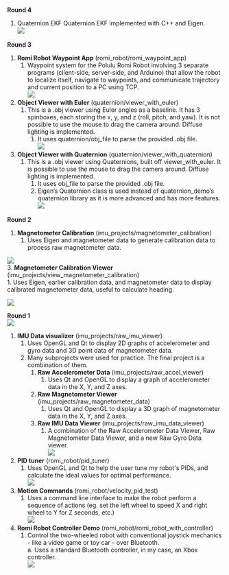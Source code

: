 **Round 4**
1. Quaternion EKF
    Quaternion EKF implemented with C++ and Eigen.  
        [![](https://markdown-videos-api.jorgenkh.no/youtube/wSQzP2i2kI4)](https://youtu.be/wSQzP2i2kI4)

**Round 3**
1. **Romi Robot Waypoint App**  (romi_robot/romi_waypoint_app)  
    1. Waypoint system for the Polulu Romi Robot involving 3 separate programs (client-side, server-side, and Arduino) that allow the robot to localize itself, navigate to waypoints, and communicate trajectory and current position to a PC using TCP.  
[![](https://markdown-videos-api.jorgenkh.no/youtube/VHrM9P7A7Nk)](https://youtu.be/VHrM9P7A7Nk)  
2. **Object Viewer with Euler**  (quaternion/viewer_with_euler)  
    1. This is a .obj viewer using Euler angles as a baseline. It has 3 spinboxes, each storing the x, y, and z (roll, pitch, and yaw). It is not possible to use the mouse to drag the camera around. Diffuse lighting is implemented.  
        1. It uses quaternion/obj_file to parse the provided .obj file.  
[![](https://markdown-videos-api.jorgenkh.no/youtube/APsEHQz6kWw)](https://youtu.be/APsEHQz6kWw)  
3. **Object Viewer with Quaternion**  (quaternion/viewer_with_quaternion)  
    1. This is a .obj viewer using Quaternions, built off viewer_with_euler. It is possible to use the mouse to drag the camera around. Diffuse lighting is implemented.  
        1. It uses obj_file to parse the provided .obj file.  
        1. Eigen’s Quaternion class is used instead of quaternion_demo’s quaternion library as it is more advanced and has more features.  
[![](https://markdown-videos-api.jorgenkh.no/youtube/RonZaKVwmh0)](https://youtu.be/RonZaKVwmh0)

**Round 2**  
1. **Magnetometer Calibration** (imu_projects/magnetometer_calibration)  
    1. Uses Eigen and magnetometer data to generate calibration data to process raw magnetometer data.

[![](https://markdown-videos-api.jorgenkh.no/youtube/NJRtEHCLCtw)](https://youtu.be/NJRtEHCLCtw)  
3. **Magnetometer Calibration Viewer** (imu_projects/view_magnetometer_calibration)  
    1. Uses Eigen, earlier calibration data, and magnetometer data to display calibrated magnetometer data, useful to calculate heading.

[![](https://markdown-videos-api.jorgenkh.no/youtube/q61ZD1pd00A)](https://youtu.be/q61ZD1pd00A) 

**Round 1**  
![](imu_projects/imu_image.png)  
1. **IMU Data visualizer** (imu_projects/raw_imu_viewer)
    1. Uses OpenGL and Qt to display 2D graphs of accelerometer and gyro data and 3D point data of magnetometer data.  
    2. Many subprojects were used for practice. The final project is a combination of them.  
        1. **Raw Accelerometer Data** (imu_projects/raw_accel_viewer)  
            1. Uses Qt and OpenGL to display a graph of accelerometer data in the X, Y, and Z axes.  
        1. **Raw Magnetometer Viewer** (imu_projects/raw_magnetometer_data)  
            1. Uses Qt and OpenGL to display a 3D graph of magnetometer data in the X, Y, and Z axes.  
        1. **Raw IMU Data Viewer** (imu_projects/raw_imu_data_viewer)  
            1. A combination of the Raw Accelerometer Data Viewer, Raw Magnetometer Data Viewer, and a new Raw Gyro Data viewer.  
[![](https://markdown-videos-api.jorgenkh.no/youtube/JowkhfD-yT4)](https://youtu.be/JowkhfD-yT4)  
3. **PID tuner** (romi_robot/pid_tuner)  
    1. Uses OpenGL and Qt to help the user tune my robot's PIDs, and calculate the ideal values for optimal performance.  
[![](https://markdown-videos-api.jorgenkh.no/youtube/wvVs3TY9yZE)](https://youtu.be/wvVs3TY9yZE)  
4. **Motion Commands** (romi_robot/velocity_pid_test)  
    1. Uses a command line interface to make the robot perform a sequence of actions (eg. set the left wheel to speed X and right wheel to Y for Z seconds, etc.)  
[![](https://markdown-videos-api.jorgenkh.no/youtube/hZ06y4L7jlU)](https://youtu.be/hZ06y4L7jlU)  
5. **Romi Robot Controller Demo** (romi_robot/romi_robot_with_controller)  
    1. Control the two-wheeled robot with conventional joystick mechanics - like a video game or toy car - over Bluetooth.  
        a. Uses a standard Bluetooth controller, in my case, an Xbox controller.  
[![](https://markdown-videos-api.jorgenkh.no/youtube/thmzI69DqIw)](https://youtu.be/thmzI69DqIw)  

